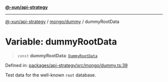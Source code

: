 [**@-xun/api-strategy**](../../../README.md)

***

[@-xun/api-strategy](../../../README.md) / [mongo/dummy](../README.md) / dummyRootData

# Variable: dummyRootData

> `const` **dummyRootData**: [`DummyRootData`](../type-aliases/DummyRootData.md)

Defined in: [packages/api-strategy/src/mongo/dummy.ts:39](https://github.com/Xunnamius/api-utils/blob/80abd4a35bc71883d21e2018ef2b5a215a9a56b3/packages/api-strategy/src/mongo/dummy.ts#L39)

Test data for the well-known `root` database.
